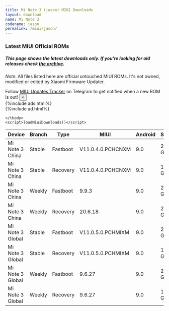 ```yaml
---
title: Mi Note 3 (jason) MIUI Downloads
layout: download
name: Mi Note 3
codename: jason
permalink: /miui/jason/
---
```

### Latest MIUI Official ROMs
##### This page shows the latest downloads only. If you're looking for old releases check [the archive](/archive/miui/jason/).
*Note*: All files listed here are official untouched MIUI ROMs. It's not owned, modified or edited by Xiaomi Firmware Updater.

<div class="alert alert-primary alert-dismissible fade show" role="alert">
    Follow <a href="https://t.me/MIUIUpdatesTracker" class="alert-link">MIUI Updates Tracker</a> on Telegram to get notified when a new ROM is out!
    <button type="button" class="close" data-dismiss="alert" aria-label="Close">
        <span aria-hidden="true">&times;</span>
    </button>
</div>
{%include ads.html%}
<div class="table-responsive-md" id="table-wrapper">
{%include ad.html%}
<table id="miui" class="display dt-responsive compact table table-striped table-hover table-sm">
    <thead class="thead-dark">
        <tr>
            <th data-ref="device">Device</th>
            <th data-ref="branch">Branch</th>
            <th data-ref="type">Type</th>
            <th data-ref="miui">MIUI</th>
            <th data-ref="android">Android</th>
            <th data-ref="size">Size</th>
            <th data-ref="size">Date</th>
            <th data-ref="link">Link</th>
        </tr>
    </thead>
    <tbody>
    <tr><td>Mi Note 3 China</td><td>Stable</td><td>Fastboot</td><td>V11.0.4.0.PCHCNXM</td><td>9.0</td><td>2.6 GB</td><td>2020-02-17</td><td><a href="/miui/jason/stable/V11.0.4.0.PCHCNXM/">Download</a></td></tr>
<tr><td>Mi Note 3 China</td><td>Stable</td><td>Recovery</td><td>V11.0.4.0.PCHCNXM</td><td>9.0</td><td>1.9 GB</td><td>2020-02-24</td><td><a href="/miui/jason/stable/V11.0.4.0.PCHCNXM/">Download</a></td></tr>
<tr><td>Mi Note 3 China</td><td>Weekly</td><td>Fastboot</td><td>9.9.3</td><td>9.0</td><td>2.6 GB</td><td>2019-09-04</td><td><a href="/miui/jason/weekly/9.9.3/">Download</a></td></tr>
<tr><td>Mi Note 3 China</td><td>Weekly</td><td>Recovery</td><td>20.6.18</td><td>9.0</td><td>2.2 GB</td><td>2020-06-18</td><td><a href="/miui/jason/weekly/20.6.18/">Download</a></td></tr>
<tr><td>Mi Note 3 Global</td><td>Stable</td><td>Fastboot</td><td>V11.0.5.0.PCHMIXM</td><td>9.0</td><td>2.3 GB</td><td>2020-02-17</td><td><a href="/miui/jason/stable/V11.0.5.0.PCHMIXM/">Download</a></td></tr>
<tr><td>Mi Note 3 Global</td><td>Stable</td><td>Recovery</td><td>V11.0.5.0.PCHMIXM</td><td>9.0</td><td>1.9 GB</td><td>2020-02-26</td><td><a href="/miui/jason/stable/V11.0.5.0.PCHMIXM/">Download</a></td></tr>
<tr><td>Mi Note 3 Global</td><td>Weekly</td><td>Fastboot</td><td>9.6.27</td><td>9.0</td><td>2.3 GB</td><td>2019-06-28</td><td><a href="/miui/jason/weekly/9.6.27/">Download</a></td></tr>
<tr><td>Mi Note 3 Global</td><td>Weekly</td><td>Recovery</td><td>9.6.27</td><td>9.0</td><td>1.9 GB</td><td>2019-06-28</td><td><a href="/miui/jason/weekly/9.6.27/">Download</a></td></tr>

    </tbody>
    <script>loadMiuiDownloads()</script>
</table>
</div>
